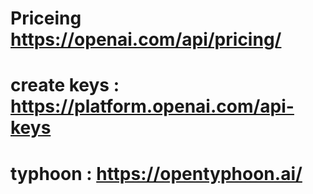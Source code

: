 # Priceing https://openai.com/api/pricing/

# create keys   : https://platform.openai.com/api-keys



# typhoon :  https://opentyphoon.ai/